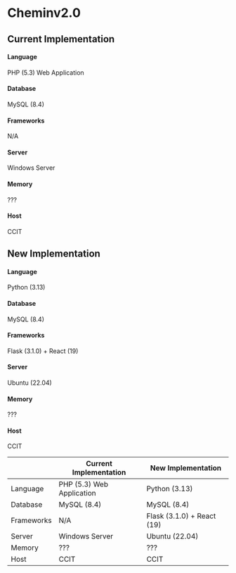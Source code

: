 # Cheminv2.0

## Current Implementation

#### Language
PHP (5.3) Web Application

#### Database
MySQL (8.4)

#### Frameworks
N/A

#### Server
Windows Server

#### Memory
???

#### Host
CCIT

## New Implementation

#### Language
Python (3.13)

#### Database
MySQL (8.4)

#### Frameworks
Flask (3.1.0) + React (19)

#### Server
Ubuntu (22.04)

#### Memory
???

#### Host
CCIT

|     | Current Implementation  | New Implementation |
| --- | ------------- | ------------- |
| Language | PHP (5.3) Web Application  | Python (3.13)  |
| Database | MySQL (8.4)  | MySQL (8.4)  |
| Frameworks | N/A  | Flask (3.1.0) + React (19)  |
| Server | Windows Server  | Ubuntu (22.04)  |
| Memory | ???  | ???  |
| Host | CCIT  | CCIT  |
